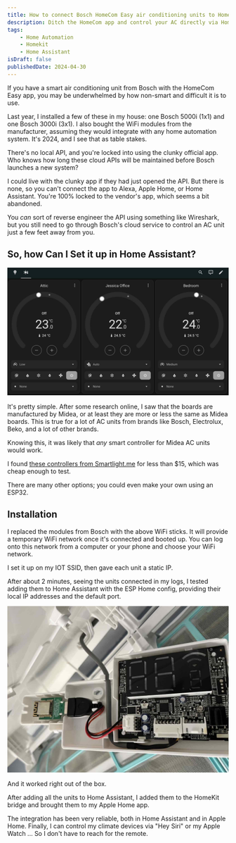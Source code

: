 ```yaml
---
title: How to connect Bosch HomeCom Easy air conditioning units to Home Assistant and Homekit?
description: Ditch the HomeCom app and control your AC directly via Home Assistant and Apple Homekit with a local API!
tags:
    - Home Automation
    - Homekit
    - Home Assistant
isDraft: false
publishedDate: 2024-04-30
---
```

If you have a smart air conditioning unit from Bosch with the HomeCom Easy app, you may be underwhelmed by how non-smart and difficult it is to use. 

Last year, I installed a few of these in my house: one Bosch 5000i (1x1) and one Bosch 3000i (3x1). I also bought the WiFi modules from the manufacturer, assuming they would integrate with any home automation system. It's 2024, and I see that as table stakes.

There's no local API, and you're locked into using the clunky official app. Who knows how long these cloud APIs will be maintained before Bosch launches a new system?

I could live with the clunky app if they had just opened the API. But there is none, so you can't connect the app to Alexa, Apple Home, or Home Assistant. You're 100% locked to the vendor's app, which seems a bit abandoned. 

You _can_ sort of reverse engineer the API using something like Wireshark, but you still need to go through Bosch's cloud service to control an AC unit just a few feet away from you.


## So, how Can I Set it up in Home Assistant?
![All AC units added to Home Assistant](../../assets/img/homeassistant-bosch-homecom-easy.jpeg)

It's pretty simple. After some research online, I saw that the boards are manufactured by Midea, or at least they are more or less the same as Midea boards. This is true for a lot of AC units from brands like Bosch, Electrolux, Beko, and a lot of other brands.

Knowing this, it was likely that _any_ smart controller for Midea AC units would work.

I found [these controllers from Smartlight.me](https://smartlight.me/smart-home-devices/wifi-devices/wifi-dongle-air-conditioners-midea-idea-electrolux-for-home-assistant) for less than $15, which was cheap enough to test. 

There are many other options; you could even make your own using an ESP32.

## Installation
I replaced the modules from Bosch with the above WiFi sticks. It will provide a temporary WiFi network once it's connected and booted up. You can log onto this network from a computer or your phone and choose your WiFi network.

I set it up on my IOT SSID, then gave each unit a static IP. 

After about 2 minutes, seeing the units connected in my logs, I tested adding them to Home Assistant with the ESP Home config, providing their local IP addresses and the default port. 

![Original AC unit replaced with unit from Smartlight](../../assets/img/homeassistant-bosch-homecom-easy2.jpeg)

And it worked right out of the box. 

After adding all the units to Home Assistant, I added them to the HomeKit bridge and brought them to my Apple Home app. 

The integration has been very reliable, both in Home Assistant and in Apple Home. Finally, I can control my climate devices via "Hey Siri" or my Apple Watch ... So I don't have to reach for the remote.

